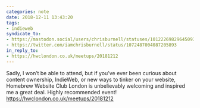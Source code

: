 ```yaml
---
categories: note
date: 2018-12-11 13:43:20
tags:
- indieweb
syndicate_to:
- https://mastodon.social/users/chrisburnell/statuses/101222698296450938
- https://twitter.com/iamchrisburnell/status/1072487004087205893
in_reply_to:
- https://hwclondon.co.uk/meetups/20181212
---
```


Sadly, I won’t be able to attend, but if you’ve ever been curious about content ownership, IndieWeb, or new ways to tinker on your website, Homebrew Website Club London is unbelievably welcoming and inspired me a great deal. Highly recommended event! <a href="https://hwclondon.co.uk/meetups/20181212" rel="external">https://hwclondon.co.uk/meetups/20181212</a>
